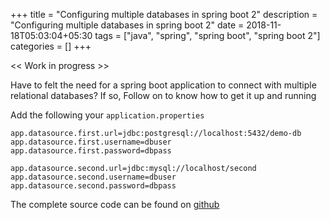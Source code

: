+++
title = "Configuring multiple databases in spring boot 2"
description = "Configuring multiple databases in spring boot 2"
date = 2018-11-18T05:03:04+05:30
tags = ["java", "spring", "spring boot", "spring boot 2"]
categories = []
+++

<< Work in progress >>


Have to felt the need for a spring boot application to connect with multiple relational databases?
If so, Follow on to know how to get it up and running



Add the following your `application.properties`

```properties
app.datasource.first.url=jdbc:postgresql://localhost:5432/demo-db
app.datasource.first.username=dbuser
app.datasource.first.password=dbpass

app.datasource.second.url=jdbc:mysql://localhost/second
app.datasource.second.username=dbuser
app.datasource.second.password=dbpass
```



The complete source code can be found on [github](https://github.com/kishaningithub/spring-boot-2-multiple-datasources)